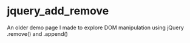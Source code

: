 # jquery_add_remove
An older demo page I made to explore DOM manipulation using jQuery .remove() and .append()
